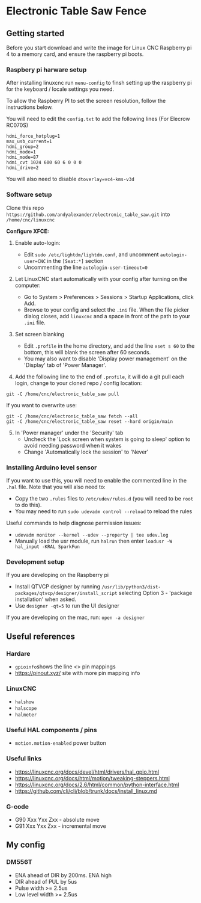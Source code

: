 # Electronic Table Saw Fence

## Getting started

Before you start download and write the image for Linux CNC Raspberry pi 4 to a memory card, and ensure the raspberry pi boots.



### Raspbery pi harware setup

After installing linuxcnc run `menu-config` to finsh setting up the raspberry pi for the keyboard / locale settings you need.

To allow the Raspberry PI to set the screen resolution, follow the instructions below.

You will need to edit the `config.txt` to add the following lines (For Elecrow RC070S)

```
hdmi_force_hotplug=1
max_usb_current=1
hdmi_group=2
hdmi_mode=1
hdmi_mode=87
hdmi_cvt 1024 600 60 6 0 0 0
hdmi_drive=2
```

You will also need to disable `dtoverlay=vc4-kms-v3d`


### Software setup

Clone this repo `https://github.com/andyalexander/electronic_table_saw.git` into `/home/cnc/linuxcnc`

**Configure XFCE:**
1. Enable auto-login:
   * Edit `sudo /etc/lightdm/lightdm.conf`, and uncomment `autologin-user=CNC` in the `[Seat:*]` section 
   * Uncommenting the line `autologin-user-timeout=0`


2. Let LinuxCNC start automatically with your config after turning on the computer:
   * Go to System > Preferences > Sessions > Startup Applications, click Add. 
   * Browse to your config and select the `.ini` file. When the file picker dialog closes, add `linuxcnc` and a space in front of the path to your `.ini` file.


3. Set screen blanking
   * Edit `.profile` in the home directory, and add the line `xset s 60` to the bottom, this will blank the screen after 60 seconds.  
   * You may also want to disable 'Display power management' on the 'Display' tab of 'Power Manager'.


4. Add the following line to the end of `.profile`, it will do a git pull each login, change to your cloned repo / config location: 
```commandline
git -C /home/cnc/electronic_table_saw pull
```

If you want to overwrite use:
```commandline
git -C /home/cnc/electronic_table_saw fetch --all
git -C /home/cnc/electronic_table_saw reset --hard origin/main
```


5. In 'Power manager' under the 'Security' tab
   * Uncheck the 'Lock screen when system is going to sleep' option to avoid needing password when it wakes
   * Change 'Automatically lock the session' to 'Never'

### Installing Arduino level sensor
If you want to use this, you will need to enable the commented line in the `.hal` file.  Note that you will also need to:

* Copy the two `.rules` files to `/etc/udev/rules.d` (you will need to be `root` to do this).
* You may need to run `sudo udevadm control --reload` to reload the rules

Useful commands to help diagnose permission issues:

* `udevadm monitor --kernel --udev --property | tee udev.log`
* Manually load the usr module, run `halrun` then enter `loadusr -W hal_input -KRAL SparkFun`



### Development setup 

If you are developing on the Raspberry pi

* Install QTVCP designer by running `/usr/lib/python3/dist-packages/qtvcp/designer/install_script` selecting Option 3 - 'package installation' when asked.
* Use `designer -qt=5` to run the UI designer

If you are developing on the mac, run: `open -a designer`





## Useful references

### Hardare

* `gpioinfo`shows the line <> pin mappings
* https://pinout.xyz/ site with more pin mapping info

### LinuxCNC

* `halshow`
* `halscope`
* `halmeter`


### Useful HAL components / pins

* `motion.motion-enabled` power button


### Useful links

* https://linuxcnc.org/docs/devel/html/drivers/hal_gpio.html
* https://linuxcnc.org/docs/html/motion/tweaking-steppers.html
* https://linuxcnc.org/docs/2.6/html/common/python-interface.html
* https://github.com/cli/cli/blob/trunk/docs/install_linux.md

### G-code
* G90 Xxx Yxx Zxx - absolute move
* G91 Xxx Yxx Zxx - incremental move



## My config

### DM556T
* ENA ahead of DIR by 200ms.  ENA high
* DIR ahead of PUL by 5us
* Pulse width >= 2.5us
* Low level width >= 2.5us




